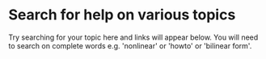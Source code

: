 # Search for help on various topics

Try searching for your topic here and links will appear below.  You will need to search on complete words e.g. 'nonlinear' or 'howto' or 'bilinear form'.

